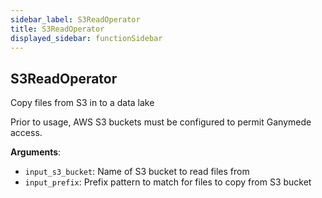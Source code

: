 ```yaml
---
sidebar_label: S3ReadOperator
title: S3ReadOperator
displayed_sidebar: functionSidebar
---
```


## S3ReadOperator

Copy files from S3 in to a data lake

Prior to usage, AWS S3 buckets must be configured to permit Ganymede access.

**Arguments**:

- `input_s3_bucket`: Name of S3 bucket to read files from
- `input_prefix`: Prefix pattern to match for files to copy from S3 bucket

